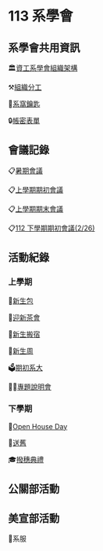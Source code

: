 # 113 系學會

## 系學會共用資訊

🏛️[資工系學會組織架構](https://hackmd.io/@5ood/SkFICUhqA)

⚒️[組織分工](https://hackmd.io/@5ood/BkCxbv250)

🔑[系窩鑰匙](https://hackmd.io/@5ood/ByUf3LKaR)

🔒[帳密表單](https://www.notion.so/7c0fec08f92b4722b76837d0412792d4?pvs=21)

## 會議記錄

📋[暑期會議](https://www.notion.so/d5f5c1e633d64b1cae8eaacd36a8558d?pvs=21)

📋[上學期期初會議](https://hackmd.io/Bsm_gCfFQG64wzjAFhQHbg)

📋[上學期期末會議](https://hackmd.io/DKelIs9XScKwCSkcfJbshg)

📋[112 下學期期初會議(2/26)](https://www.notion.so/112-2-26-dfbf594cd99f4987bc65597834827fbc?pvs=21)

## 活動紀錄

### 上學期

🍼[新生包](https://hackmd.io/@5ood/SJK3hw35C)

🍵[迎新茶會](https://www.notion.so/78f1cde00604402687cbbf0be6a31e2a?pvs=21)

💪[新生搬宿](https://hackmd.io/@5ood/H1oC9locC)

🤱[新生周](https://hackmd.io/@5ood/HkKJRv29A)

🗳️[期初系大](https://hackmd.io/@5ood/HJ5rGdn9R)

🧑‍🏫[專題說明會](https://hackmd.io/@5ood/SyJhdwSlke)

### 下學期

🏫[Open House Day](https://www.notion.so/Open-House-Day-aa5aa65847cb4b5cb9c1ddfe1ae57350?pvs=21)

🧓[送舊](https://www.notion.so/bf2d08aa8a96437aaccfa4d2d807604c?pvs=21)

🎓[撥穗典禮](https://www.notion.so/abbcf2b5c24a40f287f362f6fa74533f?pvs=21)

## 公關部活動

## 美宣部活動

👚系服

